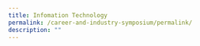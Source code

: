 ```yaml
---
title: Infomation Technology
permalink: /career-and-industry-symposium/permalink/
description: ""
---
```

